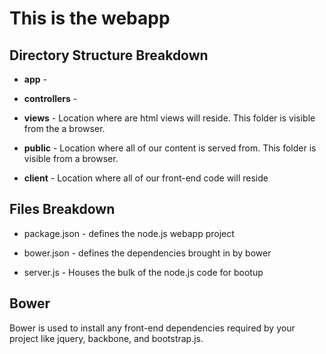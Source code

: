 # This is the webapp

## Directory Structure Breakdown

* **app** - 

* **controllers** - 

* **views** - Location where are html views will reside.  This folder is
  visible from the a browser.

* **public** - Location where all of our content is served from.  This folder
  is visible from a browser. 

* **client** - Location where all of our front-end code will reside

## Files Breakdown

* package.json - defines the node.js webapp project

* bower.json - defines the dependencies brought in by bower

* server.js - Houses the bulk of the node.js code for bootup

## Bower

Bower is used to install any front-end dependencies required by your project
like jquery, backbone, and bootstrap.js.
